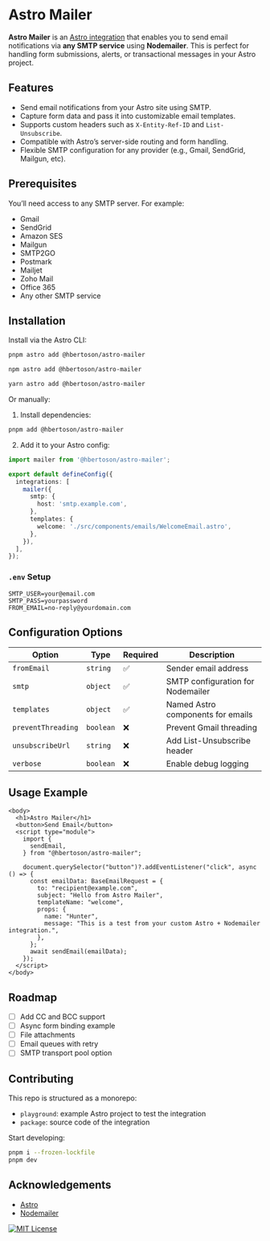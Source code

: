 # Astro Mailer

**Astro Mailer** is an [Astro integration](https://docs.astro.build/en/guides/integrations-guide/) that enables you to send email notifications via **any SMTP service** using **Nodemailer**. This is perfect for handling form submissions, alerts, or transactional messages in your Astro project.

## Features

* Send email notifications from your Astro site using SMTP.
* Capture form data and pass it into customizable email templates.
* Supports custom headers such as `X-Entity-Ref-ID` and `List-Unsubscribe`.
* Compatible with Astro’s server-side routing and form handling.
* Flexible SMTP configuration for any provider (e.g., Gmail, SendGrid, Mailgun, etc).

## Prerequisites

You’ll need access to any SMTP server. For example:

* Gmail
* SendGrid
* Amazon SES
* Mailgun
* SMTP2GO
* Postmark
* Mailjet
* Zoho Mail
* Office 365
* Any other SMTP service

## Installation

Install via the Astro CLI:

```bash
pnpm astro add @hbertoson/astro-mailer
```

```bash
npm astro add @hbertoson/astro-mailer
```

```bash
yarn astro add @hbertoson/astro-mailer
```

Or manually:

1. Install dependencies:

```bash
pnpm add @hbertoson/astro-mailer
```

2. Add it to your Astro config:

```ts
import mailer from '@hbertoson/astro-mailer';

export default defineConfig({
  integrations: [
    mailer({
      smtp: {
        host: 'smtp.example.com',
      },
      templates: {
        welcome: './src/components/emails/WelcomeEmail.astro',
      },
    }),
  ],
});
```

### `.env` Setup

```env
SMTP_USER=your@email.com
SMTP_PASS=yourpassword
FROM_EMAIL=no-reply@yourdomain.com
```

## Configuration Options

| Option             | Type      | Required | Description                       |
| ------------------ | --------- | -------- | --------------------------------- |
| `fromEmail`        | `string`  | ✅        | Sender email address              |
| `smtp`             | `object`  | ✅        | SMTP configuration for Nodemailer |
| `templates`        | `object`  | ✅        | Named Astro components for emails |
| `preventThreading` | `boolean` | ❌        | Prevent Gmail threading           |
| `unsubscribeUrl`   | `string`  | ❌        | Add List-Unsubscribe header       |
| `verbose`          | `boolean` | ❌        | Enable debug logging              |

## Usage Example

```astro
<body>
  <h1>Astro Mailer</h1>
  <button>Send Email</button>
  <script type="module">
    import {
      sendEmail,
    } from "@hbertoson/astro-mailer";

    document.querySelector("button")?.addEventListener("click", async () => {
      const emailData: BaseEmailRequest = {
        to: "recipient@example.com",
        subject: "Hello from Astro Mailer",
        templateName: "welcome",
        props: {
          name: "Hunter",
          message: "This is a test from your custom Astro + Nodemailer integration.",
        },
      };
      await sendEmail(emailData);
    });
  </script>
</body>
```

## Roadmap

* [ ] Add CC and BCC support
* [ ] Async form binding example
* [ ] File attachments
* [ ] Email queues with retry
* [ ] SMTP transport pool option

## Contributing

This repo is structured as a monorepo:

* `playground`: example Astro project to test the integration
* `package`: source code of the integration

Start developing:

```bash
pnpm i --frozen-lockfile
pnpm dev
```

## Acknowledgements

* [Astro](https://astro.build/)
* [Nodemailer](https://nodemailer.com/)

[![MIT License](https://img.shields.io/badge/License-MIT-green.svg)](https://choosealicense.com/licenses/mit/)

